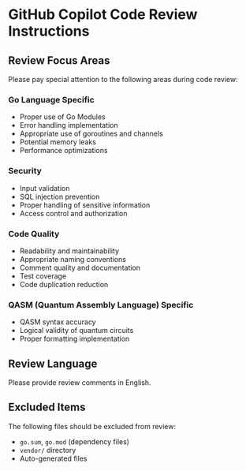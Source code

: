 # GitHub Copilot Code Review Instructions

## Review Focus Areas

Please pay special attention to the following areas during code review:

### Go Language Specific
- Proper use of Go Modules
- Error handling implementation
- Appropriate use of goroutines and channels
- Potential memory leaks
- Performance optimizations

### Security
- Input validation
- SQL injection prevention
- Proper handling of sensitive information
- Access control and authorization

### Code Quality
- Readability and maintainability
- Appropriate naming conventions
- Comment quality and documentation
- Test coverage
- Code duplication reduction

### QASM (Quantum Assembly Language) Specific
- QASM syntax accuracy
- Logical validity of quantum circuits
- Proper formatting implementation

## Review Language
Please provide review comments in English.

## Excluded Items
The following files should be excluded from review:
- `go.sum`, `go.mod` (dependency files)
- `vendor/` directory
- Auto-generated files